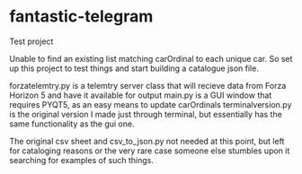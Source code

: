 # fantastic-telegram
Test project

Unable to find an existing list matching carOrdinal to each unique car. So set up this project to test things and start building a catalogue json file.

forzatelemtry.py is a telemtry server class that will recieve data from Forza Horizon 5 and have it available for output
main.py is a GUI window that requires PYQT5, as an easy means to update carOrdinals
terminalversion.py is the original version I made just through terminal, but essentially has the same functionality as the gui one. 

The original csv sheet and csv_to_json.py not needed at this point, but left for cataloging reasons or the very rare case someone else stumbles upon it searching for examples of such things. 
